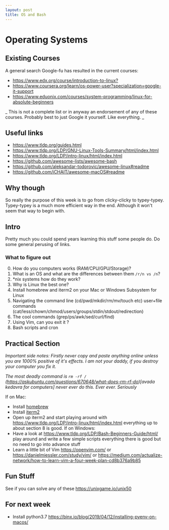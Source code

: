 ```yaml
---
layout: post
title: OS and Bash
---
```


# Operating Systems
## Existing Courses
A general search Google-fu has resulted in the current courses:
- <https://www.edx.org/course/introduction-to-linux?> 
- <https://www.coursera.org/learn/os-power-user?specialization=google-it-support>
- <https://www.eduonix.com/courses/system-programming/linux-for-absolute-beginners>

_ This is not a complete list or in anyway an endorsement of any of these courses. Probably best to just Google it yourself. Like everything. _

## Useful links
- <https://www.tldp.org/guides.html>
- <https://www.tldp.org/LDP/GNU-Linux-Tools-Summary/html/index.html>
- <https://www.tldp.org/LDP/intro-linux/html/index.html>
- <https://github.com/awesome-lists/awesome-bash>
- <https://github.com/aleksandar-todorovic/awesome-linux#readme>
- <https://github.com/iCHAIT/awesome-macOS#readme>

## Why though
So really the purpose of this week is to go from clicky-clicky to typey-typey.
Typey-typey is a much more efficient way in the end. Although it won't seem that way to begin with.

## Intro
Pretty much you could spend years learning this stuff some people do.
Do some general perusing of links. 

### What to figure out
0. How do you computers works (RAM/CPU/GPU/Storage)?
1. What is an OS and what are the differences between them `/r/n vs /n`?
2. *nix systems how do they work?
3. Why is Linux the best one?
4. Install homebrew and iterm2 on your Mac or Windows Subsystem for Linux
5. Navigating the command line (cd/pwd/mkdir/rm/mv/touch etc) user+file commands (cat/less/chown/chmod/users/groups/stdin/stdout/redirection)
6. The cool commands (grep/ps/awk/sed/curl/find)
7. Using Vim, can you exit it ?
8. Bash scripts and cron

## Practical Section
*Important side notes: Firstly never copy and paste anything online unless you are 1000%  positive of it's effects. I am not your daddy, if you destroy your computer you fix it.*

*The most deadly command is `rm -rf /`
(https://askubuntu.com/questions/670648/what-does-rm-rf-do)[avada kedavra for computers] never ever do this. Ever ever. Seriously*

If on Mac:
- Install [homebrew](https://brew.sh/)
- Install [iterm2](https://iterm2.com/)
- Open up iterm2 and start playing around with <https://www.tldp.org/LDP/intro-linux/html/index.html> everything up to about section 8 is good.
If on Windows: 
- Have a look at <https://www.tldp.org/LDP/Bash-Beginners-Guide/html/> play around and write a few simple scripts everything there is good but no need to go into advance stuff
- Learn a little bit of Vim <https://openvim.com/> or <https://danielmiessler.com/study/vim/> or <https://medium.com/actualize-network/how-to-learn-vim-a-four-week-plan-cd8b376a9b85>

## Fun Stuff
See if you can solve any of these
<https://unixgame.io/unix50>

## For next week
- Install python3.7 <https://binx.io/blog/2019/04/12/installing-pyenv-on-macos/>
